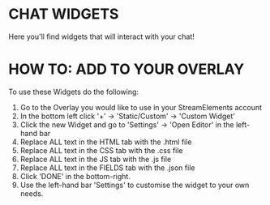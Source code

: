 # CHAT WIDGETS
Here you'll find widgets that will interact with your chat!

# HOW TO: ADD TO YOUR OVERLAY
To use these Widgets do the following:

1. Go to the Overlay you would like to use in your StreamElements account
2. In the bottom left click '+' -> 'Static/Custom' -> 'Custom Widget'
3. Click the new Widget and go to 'Settings' -> 'Open Editor' in the left-hand bar
4. Replace ALL text in the HTML tab with the .html file
5. Replace ALL text in the CSS tab with the .css file
6. Replace ALL text in the JS tab with the .js file
7. Replace ALL text in the FIELDS tab with the .json file
8. Click 'DONE' in the bottom-right.
9. Use the left-hand bar 'Settings' to customise the widget to your own needs.

